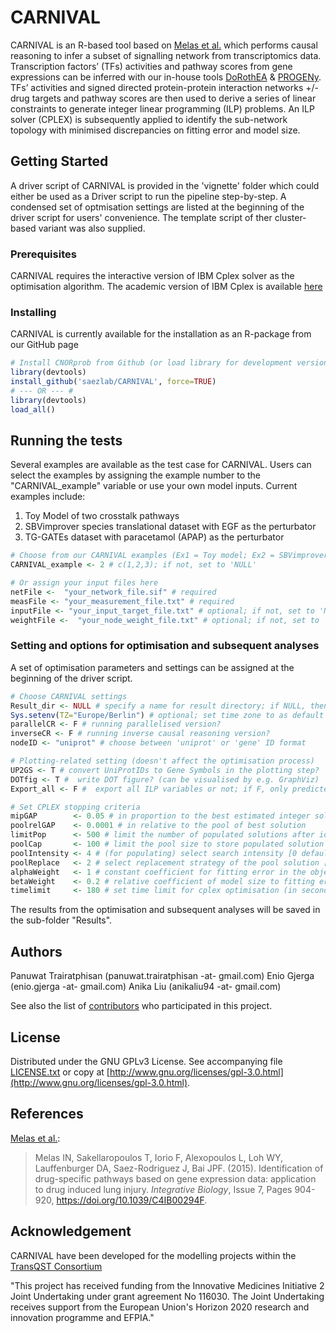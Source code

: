 # CARNIVAL

CARNIVAL is an R-based tool based on [Melas et al.](https://pubs.rsc.org/en/content/articlehtml/2015/ib/c4ib00294f) which performs causal reasoning to infer a subset of signalling network from transcriptomics data.
Transcription factors’ (TFs) activities and pathway scores from gene expressions can be inferred with our in-house tools [DoRothEA](https://github.com/saezlab/DoRothEA) & [PROGENy](https://github.com/saezlab/progeny).
TFs’ activities and signed directed protein-protein interaction networks +/- drug targets and pathway scores are then used to derive a series of linear constraints to generate integer linear programming (ILP) problems. 
An ILP solver (CPLEX) is subsequently applied to identify the sub-network topology with minimised discrepancies on fitting error and model size.

## Getting Started

A driver script of CARNIVAL is provided in the 'vignette' folder which could either be used as a Driver script to run the pipeline step-by-step. A condensed set of optmisation settings are listed at the beginning of the driver script for users' convenience. The template script of ther cluster-based variant was also supplied.

### Prerequisites

CARNIVAL requires the interactive version of IBM Cplex solver as the optimisation algorithm. The academic version of IBM Cplex is available [here](https://www.ibm.com/developerworks/community/blogs/jfp/entry/CPLEX_Is_Free_For_Students?lang=en) 

### Installing

CARNIVAL is currently available for the installation as an R-package from our GitHub page

```R
# Install CNORprob from Github (or load library for development version)
library(devtools)
install_github('saezlab/CARNIVAL', force=TRUE)
# --- OR --- #
library(devtools)
load_all()
```

## Running the tests

Several examples are available as the test case for CARNIVAL. Users can select the examples by assigning the example number to the "CARNIVAL_example" variable or use your own model inputs. Current examples include: 
1) Toy Model of two crosstalk pathways 
2) SBVimprover species translational dataset with EGF as the perturbator
3) TG-GATEs dataset with paracetamol (APAP) as the perturbator

```R
# Choose from our CARNIVAL examples (Ex1 = Toy model; Ex2 = SBVimprover-EGF; Ex3 = TG-GATEs-APAP)
CARNIVAL_example <- 2 # c(1,2,3); if not, set to 'NULL'

# Or assign your input files here
netFile <-  "your_network_file.sif" # required
measFile <- "your_measurement_file.txt" # required
inputFile <- "your_input_target_file.txt" # optional; if not, set to 'NULL'
weightFile <-  "your_node_weight_file.txt" # optional; if not, set to 'NULL'

```

### Setting and options for optimisation and subsequent analyses 

A set of optimisation parameters and settings can be assigned at the beginning of the driver script.

```R
# Choose CARNIVAL settings
Result_dir <- NULL # specify a name for result directory; if NULL, then date and time will be used by default
Sys.setenv(TZ="Europe/Berlin") # optional; set time zone to as default results' foldername
parallelCR <- F # running parallelised version?
inverseCR <- F # running inverse causal reasoning version?
nodeID <- "uniprot" # choose between 'uniprot' or 'gene' ID format

# Plotting-related setting (doesn't affect the optimisation process)
UP2GS <- T # convert UniProtIDs to Gene Symbols in the plotting step?
DOTfig <- T #  write DOT figure? (can be visualised by e.g. GraphViz)
Export_all <- F #  export all ILP variables or not; if F, only predicted node values and sif file will be written

# Set CPLEX stopping criteria
mipGAP        <- 0.05 # in proportion to the best estimated integer solution
poolrelGAP    <- 0.0001 # in relative to the pool of best solution
limitPop      <- 500 # limit the number of populated solutions after identified best solution
poolCap       <- 100 # limit the pool size to store populated solution
poolIntensity <- 4 # (for populating) select search intensity [0 default/ 1 to 4]
poolReplace   <- 2 # select replacement strategy of the pool solution [0 default/ 1 to 2]
alphaWeight   <- 1 # constant coefficient for fitting error in the objective function in case TF activities are not assigned [default 1]
betaWeight    <- 0.2 # relative coefficient of model size to fitting error in the objective function [default 0.2]
timelimit     <- 180 # set time limit for cplex optimisation (in seconds)
```

The results from the optimisation and subsequent analyses will be saved in the sub-folder "Results".

## Authors

Panuwat Trairatphisan (panuwat.trairatphisan -at- gmail.com)
Enio Gjerga (enio.gjerga -at- gmail.com)
Anika Liu (anikaliu94 -at- gmail.com)

See also the list of [contributors](https://github.com/saezlab/CARNIVAL/contributors) who participated in this project.

## License

Distributed under the GNU GPLv3 License. See accompanying file [LICENSE.txt](https://github.com/saezlab/CARNIVAL/blob/master/LICENSE.txt) or copy at [http://www.gnu.org/licenses/gpl-3.0.html](http://www.gnu.org/licenses/gpl-3.0.html).

## References

[Melas et al.](https://pubs.rsc.org/en/content/articlehtml/2015/ib/c4ib00294f):

> Melas IN, Sakellaropoulos T, Iorio F, Alexopoulos L, Loh WY, Lauffenburger DA, Saez-Rodriguez J, Bai JPF. (2015). Identification of drug-specific pathways based on gene expression data: application to drug induced lung injury. *Integrative Biology*, Issue 7, Pages 904-920, https://doi.org/10.1039/C4IB00294F.

## Acknowledgement

CARNIVAL have been developed for the modelling projects within the [TransQST Consortium](https://transqst.org)

"This project has received funding from the Innovative Medicines Initiative 2 Joint Undertaking under grant agreement No 116030. The Joint Undertaking receives support from the European Union's Horizon 2020 research and innovation programme and EFPIA."
